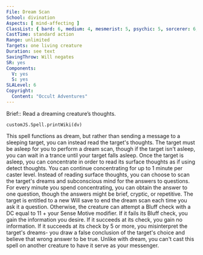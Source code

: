 ```yaml
---
File: Dream Scan
School: divination
Aspects: [ mind-affecting ]
ClassList: { bard: 6, medium: 4, mesmerist: 5, psychic: 5, sorcerer: 6, wizard: 6 }
CastTime: standard action
Range: unlimited
Targets: one living creature
Duration: see text
SavingThrow: Will negates
SR: yes
Components:
  V: yes
  S: yes
SLALevel: 6
Copyright:
  Content: "Occult Adventures"
---
```

Brief:: Read a dreaming creature’s thoughts.

```dataviewjs
customJS.Spell.printWiki(dv)
```

This spell functions as dream, but rather than sending a message to a sleeping target, you can instead read the target's thoughts. The target must be asleep for you to perform a dream scan, though if the target isn't asleep, you can wait in a trance until your target falls asleep. Once the target is asleep, you can concentrate in order to read its surface thoughts as if using detect thoughts. You can continue concentrating for up to 1 minute per caster level.  Instead of reading surface thoughts, you can choose to scan the target's dreams and subconscious mind for the answers to questions. For every minute you spend concentrating, you can obtain the answer to one question,  though the answers might be brief, cryptic, or repetitive. The target is entitled to a new Will save to end the dream scan each time you ask it a question. Otherwise, the creature can attempt a Bluff check with a DC equal to 11 + your Sense Motive modifier. If it fails its Bluff check, you gain the information you desire. If it succeeds at its check, you gain no information. If it succeeds at its check by 5 or more, you misinterpret the target's dreams- you draw a false conclusion of the target's choice and believe that wrong answer to be true.  Unlike with dream, you can't cast this spell on another creature to have it serve as your messenger.
